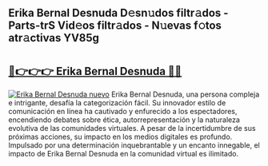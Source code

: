 ## Erika Bernal Desnuda D𝚎sn𝚞dos filtr𝚊dos - Parts-trS Vid𝚎os filtr𝚊dos - N𝚞evas f𝚘tos atr𝚊ctivas YV85g

# <h2><a href="http://mb6pst.tromn.icu/?c=Erika+Bernal+Desnuda">🔗👉👉👉 Erika Bernal Desnuda 🔗🔗</a></h2>

[![Erika Bernal Desnuda nuevo](https://i.imgur.com/pEAQMta.gif)](http://mb6pst.tromn.icu/?c=Erika+Bernal+Desnuda)
Erika Bernal Desnuda, una persona compleja e intrigante, desafía la categorización fácil. Su innovador estilo de comunicación en línea ha cautivado y enfurecido a los espectadores, encendiendo debates sobre ética, autorrepresentación y la naturaleza evolutiva de las comunidades virtuales. A pesar de la incertidumbre de sus próximas acciones, su impacto en los medios digitales es profundo. Impulsado por una determinación inquebrantable y un encanto innegable, el impacto de Erika Bernal Desnuda en la comunidad virtual es ilimitado.

